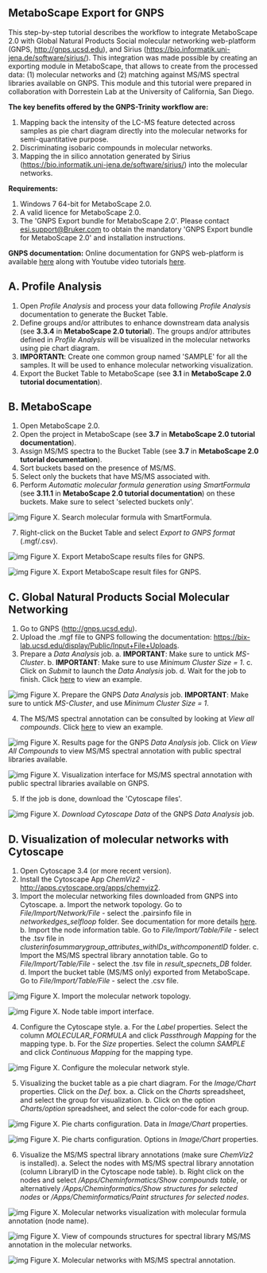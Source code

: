 ## MetaboScape Export for GNPS

This step-by-step tutorial describes the workflow to integrate MetaboScape 2.0 with Global Natural Products Social molecular networking web-platform (GNPS, http://gnps.ucsd.edu), and Sirius (https://bio.informatik.uni-jena.de/software/sirius/). This integration was made possible by creating an exporting module in MetaboScape, that allows to create from the processed data: (1) molecular networks and (2) matching against MS/MS spectral libraries available on GNPS. This module and this tutorial were prepared in collaboration with Dorrestein Lab at the University of California, San Diego.

**The key benefits offered by the GNPS-Trinity workflow are:**
1. Mapping back the intensity of the LC-MS feature detected across samples as pie chart diagram directly into the molecular networks for semi-quantitative purpose.
2. Discriminating isobaric compounds in molecular networks.
3. Mapping the in silico annotation generated by Sirius (https://bio.informatik.uni-jena.de/software/sirius/) into the molecular networks.

**Requirements:** 
1. Windows 7 64-bit for MetaboScape 2.0. 
2. A valid licence for MetaboScape 2.0.
3. The 'GNPS Export bundle for MetaboScape 2.0'. Please contact esi.support@Bruker.com to obtain the mandatory 'GNPS Export bundle for MetaboScape 2.0' and installation instructions.

**GNPS documentation:** 
Online documentation for GNPS web-platform is available [here](https://bix-lab.ucsd.edu/display/Public/GNPS+Documentation+Page) along with Youtube video tutorials [here](https://www.youtube.com/channel/UCufTdDIUPjfoN604Igv_29g/videos).

## A. Profile Analysis
1. Open *Profile Analysis* and process your data following *Profile Analysis* documentation to generate the Bucket Table.
2. Define groups and/or attributes to enhance downstream data analysis (see **3.3.4** in **MetaboScape 2.0 tutorial**). The groups and/or attributes defined in *Profile Analysis* will be visualized in the molecular networks using pie chart diagram.
3. **IMPORTANTt**: Create one common group named 'SAMPLE' for all the samples. It will be used to enhance molecular networking visualization.
4. Export the Bucket Table to MetaboScape (see **3.1** in **MetaboScape 2.0 tutorial documentation**).

## B. MetaboScape
1. Open MetaboScape 2.0.
2. Open the project in MetaboScape (see **3.7** in **MetaboScape 2.0 tutorial documentation**).
3. Assign MS/MS spectra to the Bucket Table (see **3.7** in **MetaboScape 2.0 tutorial documentation**).
4. Sort buckets based on the presence of MS/MS.
5. Select only the buckets that have MS/MS associated with.
6. Perform *Automatic molecular formula generation using SmartFormula* (see **3.11.1** in **MetaboScape 2.0 tutorial documentation**) on these buckets. Make sure to select 'selected buckets only'.

![img](img/metaboscapeexportforgnps/Metabo_2.PNG)
Figure X. Search molecular formula with SmartFormula.

7. Right-click on the Bucket Table and select *Export to GNPS format* (.mgf/.csv).

![img](img/metaboscapeexportforgnps/Metabo_3.png)
Figure X. Export MetaboScape results files for GNPS.

![img](img/metaboscapeexportforgnps/Metabo_4.PNG)
Figure X. Export MetaboScape result files for GNPS.

## C. Global Natural Products Social Molecular Networking
1. Go to GNPS (http://gnps.ucsd.edu).
2. Upload the .mgf file to GNPS following the documentation: https://bix-lab.ucsd.edu/display/Public/Input+File+Uploads.
3. Prepare a *Data Analysis* job.
    a. **IMPORTANT**: Make sure to untick *MS-Cluster*.
    b. **IMPORTANT**: Make sure to use *Minimum Cluster Size = 1*.
    c. Click on *Submit* to launch the *Data Analysis* job.
    d. Wait for the job to finish. Click [here](https://gnps.ucsd.edu/ProteoSAFe/status.jsp?task=68a3320dd3f249db9416836329e17d1e) to view an example.

![img](img/metaboscapeexportforgnps/GNPS_1.PNG)
Figure X. Prepare the GNPS *Data Analysis* job. **IMPORTANT**: Make sure to untick *MS-Cluster*, and use *Minimum Cluster Size = 1*.

4. The MS/MS spectral annotation can be consulted by looking at *View all compounds*. Click [here](http://gnps.ucsd.edu/ProteoSAFe/result.jsp?task=68a3320dd3f249db9416836329e17d1e&view=group_by_compound) to view an example.

![img](img/metaboscapeexportforgnps/GNPS4.PNG)
Figure X. Results page for the GNPS *Data Analysis* job. Click on *View All Compounds* to view MS/MS spectral annotation with public spectral libraries available.

![img](img/metaboscapeexportforgnps/GNPS_5.PNG)
Figure X. Visualization interface for MS/MS spectral annotation with public spectral libraries available on GNPS.

5. If the job is done, download the 'Cytoscape files'.

![img](img/metaboscapeexportforgnps/GNPS4.PNG)
Figure X. *Download Cytoscape Data* of the GNPS *Data Analysis* job.

## D. Visualization of molecular networks with Cytoscape 
1. Open Cytoscape 3.4 (or more recent version).
2. Install the Cytoscape App *ChemViz2* - http://apps.cytoscape.org/apps/chemviz2.
3. Import the molecular networking files downloaded from GNPS into Cytoscape.
    a. Import the network topology. Go to *File/Import/Network/File* - select the .pairsinfo file in *networkedges_selfloop* folder. See documentation for more details [here](https://bix-lab.ucsd.edu/display/Public/Cytoscape+3.4+Visualization+and+Analysis+Documentation). 
    b. Import the node information table. Go to *File/Import/Table/File* - select the .tsv file in *clusterinfosummarygroup_attributes_withIDs_withcomponentID* folder.
    c. Import the MS/MS spectral library annotation table. Go to *File/Import/Table/File* - select the .tsv file in *result_specnets_DB* folder.
    d. Import the bucket table (MS/MS only) exported from MetaboScape. Go to *File/Import/Table/File* - select the .csv file.

![img](img/metaboscapeexportforgnps/Cyto3.PNG)
Figure X. Import the molecular network topology.

![img](img/metaboscapeexportforgnps/Cyto6.PNG)
Figure X. Node table import interface.

4. Configure the Cytoscape style.
    a. For the *Label* properties. Select the column *MOLECULAR_FORMULA* and click *Passthrough Mapping* for the mapping type.
    b. For the *Size* properties. Select the column *SAMPLE* and click *Continuous Mapping* for the mapping type.

![img](img/metaboscapeexportforgnps/Cyto7.PNG)
Figure X. Configure the molecular network style.

5. Visualizing the bucket table as a pie chart diagram. For the *Image/Chart* properties. Click on the *Def.* box. 
    a. Click on the *Charts* spreadsheet, and select the group for visualization.
    b. Click on the option *Charts/option* spreadsheet, and select the color-code for each group.

![img](img/metaboscapeexportforgnps/Cyto8.PNG)
Figure X. Pie charts configuration. Data in *Image/Chart* properties.

![img](img/metaboscapeexportforgnps/Cyto9.PNG)
Figure X. Pie charts configuration. Options in *Image/Chart* properties.

6. Visualize the MS/MS spectral library annotations (make sure *ChemViz2* is installed).
    a. Select the nodes with MS/MS spectral library annotation (column LibraryID in the Cytoscape node table).
    b. Right click on the nodes and select */Apps/Cheminformatics/Show compounds table*, or alternatively */Apps/Cheminformatics/Show structures for selected nodes* or */Apps/Cheminformatics/Paint structures for selected nodes*.

![img](img/metaboscapeexportforgnps/Cyto10.PNG)
Figure X. Molecular networks visualization with molecular formula annotation (node name).

![img](img/metaboscapeexportforgnps/Cyto12.PNG)
Figure X. View of compounds structures for spectral library MS/MS annotation in the molecular networks.

![img](img/metaboscapeexportforgnps/Cyto13.PNG)
Figure X. Molecular networks with MS/MS spectral annotation.
